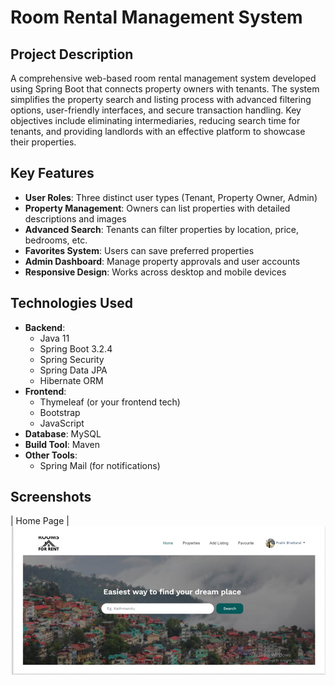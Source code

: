 # Room Rental Management System

## Project Description
A comprehensive web-based room rental management system developed using Spring Boot that connects property owners with tenants. The system simplifies the property search and listing process with advanced filtering options, user-friendly interfaces, and secure transaction handling. Key objectives include eliminating intermediaries, reducing search time for tenants, and providing landlords with an effective platform to showcase their properties.

## Key Features
- **User Roles**: Three distinct user types (Tenant, Property Owner, Admin)
- **Property Management**: Owners can list properties with detailed descriptions and images
- **Advanced Search**: Tenants can filter properties by location, price, bedrooms, etc.
- **Favorites System**: Users can save preferred properties
- **Admin Dashboard**: Manage property approvals and user accounts
- **Responsive Design**: Works across desktop and mobile devices

## Technologies Used
- **Backend**: 
  - Java 11
  - Spring Boot 3.2.4
  - Spring Security
  - Spring Data JPA
  - Hibernate ORM
- **Frontend**:
  - Thymeleaf (or your frontend tech)
  - Bootstrap
  - JavaScript
- **Database**: MySQL
- **Build Tool**: Maven
- **Other Tools**:
  - Spring Mail (for notifications)

## Screenshots
| Home Page |
![Image alt](https://github.com/bhattaraiprati/Room-Rental-Management-System/blob/a98130fc8b77e94ffb199acceabb159ce9ea25c0/Home%20Page.png?raw=true)
